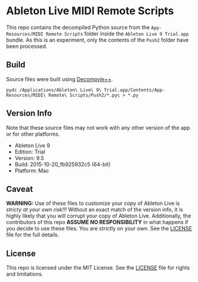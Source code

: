 # Ableton Live MIDI Remote Scripts

This repo contains the decompiled Python source from the `App-Resources/MIDI Remote Scripts` folder inside the `Ableton Live 9 Trial.app` bundle. As this is an experiment, only the contents of the `Push2` folder have been processed.

## Build

Source files were built using [Decompyle++](https://github.com/zrax/pycdc).

```
pydc /Applications/Ableton\ Live\ 9\ Trial.app/Contents/App-Resources/MIDI\ Remote\ Scripts/Push2/*.pyc > *.py
```

## Version Info

Note that these source files may not work with any other version of the app or for other platforms.

- Ableton Live 9
- Edition: Trial
- Version: 9.5
- Build: 2015-10-20_fb925932c5 (64-bit)
- Platform: Mac

## Caveat

**WARNING:** Use of these files to customize your copy of Ableton Live is _stricty at your own risk!!!_ Without an exact match of the version info, it is highly likely that you will corrupt your copy of Ableton Live. Additionally, the contributors of this repo **ASSUME NO RESPONSIBILITY** in what happens if you decide to use these files. You are strictly on your own. See the [LICENSE](LICENSE.md) file for the full details.

## License

This repo is licensed under the MIT License. See the [LICENSE](LICENSE.md) file for rights and limitations.
